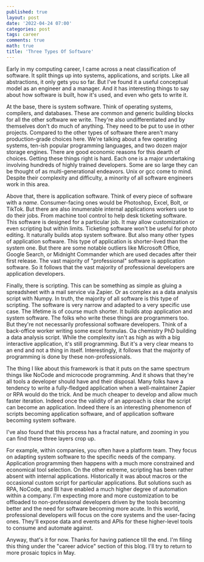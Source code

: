```yaml
---
published: true
layout: post
date: '2022-04-24 07:00'
categories: post
tags: career
comments: true
math: true
title: 'Three Types Of Software'
---
```

Early in my computing career, I came across a neat classification of software. It split things up into systems, 
applications, and scripts. Like all abstractions, it only gets you so far. But I've found it a useful 
conceptual model as an engineer and a manager. And it has interesting things to say about how software is
built, how it's used, and even who gets to write it.

At the base, there is system software. Think of operating systems, compilers, and databases. These are
common and generic building blocks for all the other software we write. They're also undifferentiated and
by themselves don't do much of anything. They need to be put to use in other projects. Compared to the other types 
of software there aren't many production-grade choices here. We're talking about a few operating systems,
ten-ish popular programming languages, and two dozen major storage engines. There are good economic reasons for this
dearth of choices. Getting these things right is hard. Each one is a major undertaking involving hundreds of
highly trained developers. Some are so large they can be thought of as multi-generational endeavors.
Unix or gcc come to mind. Despite their complexity and difficulty, a minority of all software engineers 
work in this area.

Above that, there is application software. Think of every piece of software with a _name_. Consumer-facing
ones would be Photoshop, Excel, Bolt, or TikTok. But there are also innumerable internal applications workers use
to do their jobs. From machine tool control to help desk ticketing software. This software is designed for a
particular job. It may allow customization or even scripting but within limits. Ticketing software won't
be useful for photo editing. It naturally builds atop system software. But also many other types of
application software. This type of application is shorter-lived than the system one. But there are some
notable outliers like Microsoft Office, Google Search, or Midnight Commander which are used decades after
their first release. The vast majority of "professional" software is application software. So it follows 
that the vast majority of professional developers are application developers. 

Finally, there is scripting. This can be something as simple as gluing a spreadsheet with a mail service 
via Zapier. Or as complex as a data analysis script with Numpy. In truth, the majority of all software is 
this type of scripting. The software is very narrow and adapted to a very specific use case. The lifetime 
is of course much shorter. It builds atop application and system software. The folks who write these
things are programmers too. But they're not necessarily professional software developers. Think of a
back-office worker writing some excel formulas. Oa chemistry PhD building a data analysis script.
While the complexity isn't as high as with a big interactive application, it's still programming.
But it's a very clear means to an end and not a thing in itself. Interestingly, it follows that the
majority of programming is done by these non-professionals.

The thing I like about this framework is that it puts on the same spectrum things like NoCode and
microcode programming. And it shows that they're all tools a developer should have and their disposal.
Many folks have a tendency to write a fully-fledged application when a well-maintainer Zapier or RPA would
do the trick. And be much cheaper to develop and allow much faster iteration. Indeed once the validity of
an approach is clear the script can become an application. Indeed there is an interesting phenomenon of
scripts becoming application software, and of application software becoming system software.

I've also found that this process has a fractal nature, and zooming in you can find these three layers
crop up. 

For example, within companies, you often have a platform team. They focus on adapting system software to
the specific needs of the company. Application programming then happens with a much more constrained and
economical tool selection. On the other extreme, scripting has been rather absent with internal
applications. Historically it was about macros or the occasional custom script for particular applications.
But solutions such as RPA, NoCode, and BI have enabled a much higher degree of automation within a company.
I'm expecting more and more customization to be offloaded to non-professional developers driven by the
tools becoming better and the need for software becoming more acute. In this world, professional developers
will focus on the core systems and the user-facing ones. They'll expose data and events and APIs for these
higher-level tools to consume and automate against.

Anyway, that's it for now. Thanks for having patience till the end. I'm filing this thing under the
"career advice" section of this blog. I'll try to return to more prosaic topics in May.
